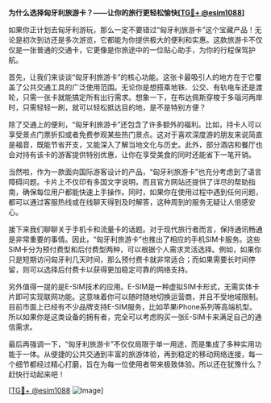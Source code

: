 **为什么选择匈牙利旅游卡？——让你的旅行更轻松愉快[[TG💪+ @esim1088](https://t.me/s/esim1088)]**

如果你正计划去匈牙利游玩，那么一定不要错过“匈牙利旅游卡”这个宝藏产品！无论是初次到访还是多次游览，它都能为你提供极大的便利和实惠。这款旅游卡不仅仅是一张普通的交通卡，它更像是你旅途中的一位贴心助手，为你的行程保驾护航。

首先，让我们来谈谈“匈牙利旅游卡”的核心功能。这张卡最吸引人的地方在于它覆盖了公共交通工具的广泛使用范围。无论你是想搭乘地铁、公交、有轨电车还是渡轮，只需一张卡就能搞定所有出行需求。想象一下，在布达佩斯穿梭于多瑙河两岸时，只需轻轻一刷，就可以轻松抵达目的地，是不是特别方便？

除了交通上的便利，“匈牙利旅游卡”还包含了许多额外的福利。比如，持卡人可以享受景点门票折扣或者免费参观某些热门景点。这对于喜欢深度游的朋友来说简直是福音，既能节省开支，又能深入了解当地文化与历史。此外，部分酒店和餐厅也会对持有该卡的游客提供特别优惠，让你在享受美食的同时还能省下一笔开销。

当然啦，作为一款面向国际游客设计的产品，“匈牙利旅游卡”也充分考虑到了语言障碍问题。卡片上不仅印有多国文字说明，而且官方网站还提供了详尽的帮助指南，确保每位用户都能快速上手操作。同时，如果你在使用过程中遇到任何问题，都可以通过客服热线或在线聊天得到及时解答，这种周到的服务无疑让人倍感安心。

接下来我们聊聊关于手机卡和流量卡的话题。对于现代旅行者而言，保持通讯畅通是非常重要的事情。因此，“匈牙利旅游卡”也推出了相应的手机SIM卡服务。这些SIM卡分为预付费型和后付费型两种，可以根据个人需求灵活选择。例如，如果你只是短期访问匈牙利几天时间，那么预付费卡就非常适合；而如果需要长时间停留，则可以选择后付费卡以获得更加稳定可靠的网络支持。

另外值得一提的是E-SIM技术的应用。E-SIM是一种虚拟SIM卡形式，无需实体卡片即可实现联网功能。这意味着你可以随时随地切换运营商，并且不受地域限制。目前市面上已经有不少品牌支持E-SIM服务，比如苹果iPhone系列等高端机型。所以如果你是这类设备的拥有者，完全可以考虑购买一张E-SIM卡来满足自己的通信需求。

最后再强调一下，“匈牙利旅游卡”不仅仅局限于单一用途，而是集成了多种实用功能于一体。从便捷的公共交通到丰富的旅游体验，再到稳定的移动网络连接，每一个细节都经过精心打磨，旨在为每一位使用者带来极致体验。所以还在犹豫什么？赶快行动起来吧！

[[TG💪+ @esim1088](https://t.me/s/esim1088) ![Image](https://i.postimg.cc/4NQfJmqS/Snipaste-2025-05-13-00-14-12.png)]